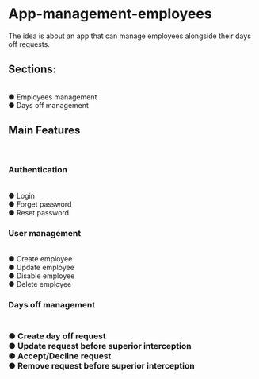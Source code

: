 # App-management-employees
The idea is about an app that can manage employees alongside their days off requests.
<h2>Sections:</h2> </br>
● Employees management </br>
● Days off management </br>
<h2>Main Features</h2> </br>
<h3> Authentication </h3></br>
● Login </br>
● Forget password </br>
● Reset password </br>
<h3>User management </h3> </br>
● Create employee </br>
● Update employee </br>
● Disable employee </br>
● Delete employee </br>
<h3>Days off management <h3> </br>
● Create day off request </br>
● Update request before superior interception </br>
● Accept/Decline request </br>
● Remove request before superior interception </br>
